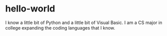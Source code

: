 # hello-world
I know a little bit of Python and a little bit of Visual Basic. I am a CS major in college expanding the coding languages that I know.
